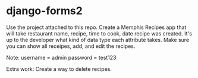 # django-forms2

Use the project attached to this repo. Create a Memphis Recipes app that will take restaurant name, recipe, time to cook, date recipe was created. It's up to the developer what kind of data type each attribute takes. Make sure you can show all receipes, add, and edit the recipes.

Note:
username = admin
password = test123

Extra work:
Create a way to delete recipes.
